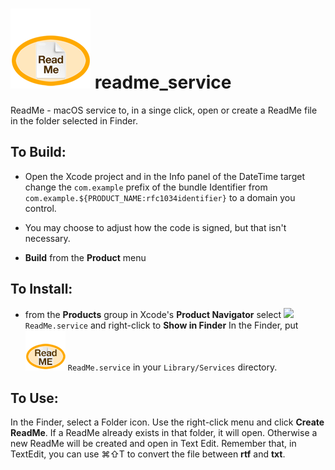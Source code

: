 # ![](images/icon_128.png) readme_service
ReadMe  - macOS service to, in a singe click, open or create a ReadMe file in the folder selected in Finder.

## To Build:

* Open the Xcode project and in the Info panel of the DateTime target change the `com.example` prefix of the bundle Identifier from `com.example.${PRODUCT_NAME:rfc1034identifier}`  to a domain you control.

* You may choose to adjust how the code is signed, but that isn't necessary.

* **Build** from the **Product** menu

## To Install:

* from the **Products** group in Xcode's **Product Navigator** select ![]([images/icon_64.png) `ReadMe.service` and right-click to **Show in Finder** In the Finder, put ![](images/icon_64.png)  `ReadMe.service` in your `Library/Services` directory.

## To Use:

In the Finder, select a Folder icon. Use the right-click menu and click **Create ReadMe**. If a ReadMe already exists in that folder, it will open. Otherwise a new  ReadMe will be created and open in Text Edit. Remember that, in TextEdit, you can use ⌘⇧T to convert the file between **rtf** and **txt**.


